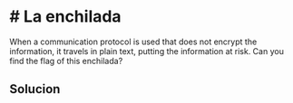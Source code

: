 # # La enchilada
When a communication protocol is used that does not encrypt the information, it travels in plain text, putting the information at risk. Can you find the flag of this enchilada?

## Solucion


